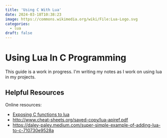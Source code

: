 ```yaml
---
title: 'Using C With Lua'
date: 2024-03-18T10:38:23
image: https://commons.wikimedia.org/wiki/File:Lua-Logo.svg
categories:
  - lua
draft: false
---
```


# Using Lua In C Programming

This guide is a work in progress. I'm writing my notes as I work on using lua in
my projects.

## Helpful Resources

Online resources:

- [Exposing C functions to lua](https://chsasank.com/lua-c-wrapping.html)
- http://www.cheat-sheets.org/saved-copy/lua-apiref.pdf
- https://daley-paley.medium.com/super-simple-example-of-adding-lua-to-c-710730e9528a
